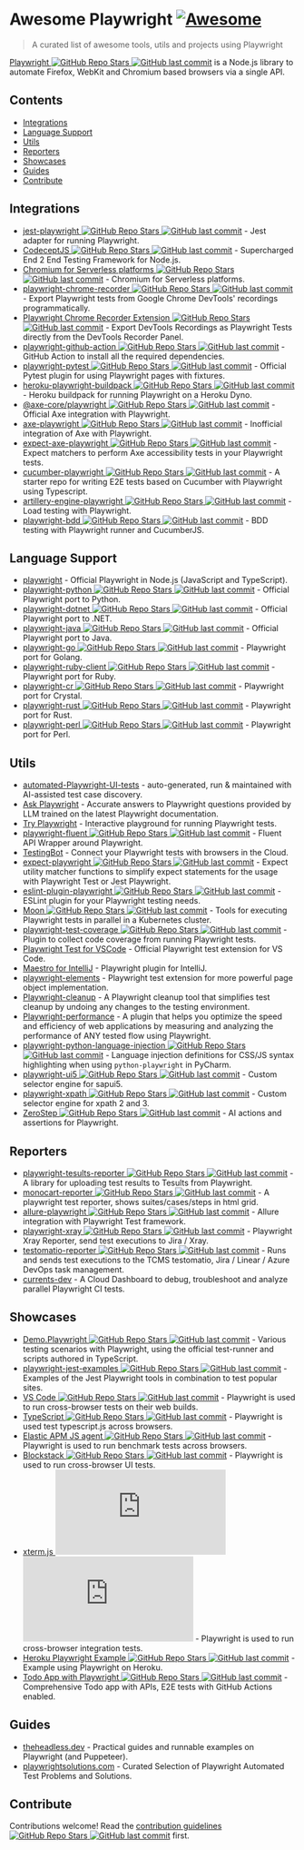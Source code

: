 # Awesome Playwright [![Awesome](https://awesome.re/badge.svg)](https://awesome.re)

> A curated list of awesome tools, utils and projects using Playwright

[Playwright ![GitHub Repo Stars](https://img.shields.io/github/stars/microsoft/playwright) ![GitHub last commit](https://img.shields.io/github/last-commit/microsoft/playwright)](https://github.com/microsoft/playwright) is a Node.js library to automate Firefox, WebKit and Chromium based browsers via a single API.

## Contents

- [Integrations](#integrations)
- [Language Support](#language-support)
- [Utils](#utils)
- [Reporters](#reporters)
- [Showcases](#showcases)
- [Guides](#guides)
- [Contribute](#contribute)

## Integrations

- [jest-playwright ![GitHub Repo Stars](https://img.shields.io/github/stars/playwright-community/jest-playwright) ![GitHub last commit](https://img.shields.io/github/last-commit/playwright-community/jest-playwright)](https://github.com/playwright-community/jest-playwright/) - Jest adapter for running Playwright.
- [CodeceptJS ![GitHub Repo Stars](https://img.shields.io/github/stars/Codeception/CodeceptJS) ![GitHub last commit](https://img.shields.io/github/last-commit/Codeception/CodeceptJS)](https://github.com/Codeception/CodeceptJS) - Supercharged End 2 End Testing Framework for Node.js.
- [Chromium for Serverless platforms ![GitHub Repo Stars](https://img.shields.io/github/stars/Sparticuz/chromium) ![GitHub last commit](https://img.shields.io/github/last-commit/Sparticuz/chromium)](https://github.com/Sparticuz/chromium?tab=readme-ov-file#usage-with-playwright) - Chromium for Serverless platforms.
- [playwright-chrome-recorder ![GitHub Repo Stars](https://img.shields.io/github/stars/AndrewUsher/playwright-chrome-recorder) ![GitHub last commit](https://img.shields.io/github/last-commit/AndrewUsher/playwright-chrome-recorder)](https://github.com/AndrewUsher/playwright-chrome-recorder) - Export Playwright tests from Google Chrome DevTools' recordings programmatically.
- [Playwright Chrome Recorder Extension ![GitHub Repo Stars](https://img.shields.io/github/stars/AndrewUsher/playwright-recorder-extension) ![GitHub last commit](https://img.shields.io/github/last-commit/AndrewUsher/playwright-recorder-extension)](https://github.com/AndrewUsher/playwright-recorder-extension) - Export DevTools Recordings as Playwright Tests directly from the DevTools Recorder Panel.
- [playwright-github-action ![GitHub Repo Stars](https://img.shields.io/github/stars/microsoft/playwright-github-action) ![GitHub last commit](https://img.shields.io/github/last-commit/microsoft/playwright-github-action)](https://github.com/microsoft/playwright-github-action) - GitHub Action to install all the required dependencies.
- [playwright-pytest ![GitHub Repo Stars](https://img.shields.io/github/stars/microsoft/playwright-pytest) ![GitHub last commit](https://img.shields.io/github/last-commit/microsoft/playwright-pytest)](https://github.com/microsoft/playwright-pytest/) - Official Pytest plugin for using Playwright pages with fixtures.
- [heroku-playwright-buildpack ![GitHub Repo Stars](https://img.shields.io/github/stars/mxschmitt/heroku-playwright-buildpack) ![GitHub last commit](https://img.shields.io/github/last-commit/mxschmitt/heroku-playwright-buildpack)](https://github.com/mxschmitt/heroku-playwright-buildpack) - Heroku buildpack for running Playwright on a Heroku Dyno.
- [@axe-core/playwright ![GitHub Repo Stars](https://img.shields.io/github/stars/dequelabs/axe-core-npm) ![GitHub last commit](https://img.shields.io/github/last-commit/dequelabs/axe-core-npm)](https://github.com/dequelabs/axe-core-npm/blob/develop/packages/playwright/README.md) - Official Axe integration with Playwright.
- [axe-playwright ![GitHub Repo Stars](https://img.shields.io/github/stars/abhinaba-ghosh/axe-playwright) ![GitHub last commit](https://img.shields.io/github/last-commit/abhinaba-ghosh/axe-playwright)](https://github.com/abhinaba-ghosh/axe-playwright) - Inofficial integration of Axe with Playwright.
- [expect-axe-playwright ![GitHub Repo Stars](https://img.shields.io/github/stars/Widen/expect-axe-playwright) ![GitHub last commit](https://img.shields.io/github/last-commit/Widen/expect-axe-playwright)](https://github.com/Widen/expect-axe-playwright) - Expect matchers to perform Axe accessibility tests in your Playwright tests.
- [cucumber-playwright ![GitHub Repo Stars](https://img.shields.io/github/stars/Tallyb/cucumber-playwright) ![GitHub last commit](https://img.shields.io/github/last-commit/Tallyb/cucumber-playwright)](https://github.com/Tallyb/cucumber-playwright) - A starter repo for writing E2E tests based on Cucumber with Playwright using Typescript.
- [artillery-engine-playwright ![GitHub Repo Stars](https://img.shields.io/github/stars/artilleryio/artillery) ![GitHub last commit](https://img.shields.io/github/last-commit/artilleryio/artillery)](https://github.com/artilleryio/artillery/tree/main/packages/artillery-engine-playwright) - Load testing with Playwright.
- [playwright-bdd ![GitHub Repo Stars](https://img.shields.io/github/stars/vitalets/playwright-bdd) ![GitHub last commit](https://img.shields.io/github/last-commit/vitalets/playwright-bdd)](https://github.com/vitalets/playwright-bdd) - BDD testing with Playwright runner and CucumberJS.

## Language Support

- [playwright](https://git.io/JT2bj) - Official Playwright in Node.js (JavaScript and TypeScript).
- [playwright-python ![GitHub Repo Stars](https://img.shields.io/github/stars/microsoft/playwright-python) ![GitHub last commit](https://img.shields.io/github/last-commit/microsoft/playwright-python)](https://github.com/microsoft/playwright-python) - Official Playwright port to Python.
- [playwright-dotnet ![GitHub Repo Stars](https://img.shields.io/github/stars/microsoft/playwright-dotnet) ![GitHub last commit](https://img.shields.io/github/last-commit/microsoft/playwright-dotnet)](https://github.com/microsoft/playwright-dotnet) - Official Playwright port to .NET.
- [playwright-java ![GitHub Repo Stars](https://img.shields.io/github/stars/microsoft/playwright-java) ![GitHub last commit](https://img.shields.io/github/last-commit/microsoft/playwright-java)](https://github.com/microsoft/playwright-java) - Official Playwright port to Java.
- [playwright-go ![GitHub Repo Stars](https://img.shields.io/github/stars/playwright-community/playwright-go) ![GitHub last commit](https://img.shields.io/github/last-commit/playwright-community/playwright-go)](https://github.com/playwright-community/playwright-go) - Playwright port for Golang.
- [playwright-ruby-client ![GitHub Repo Stars](https://img.shields.io/github/stars/YusukeIwaki/playwright-ruby-client) ![GitHub last commit](https://img.shields.io/github/last-commit/YusukeIwaki/playwright-ruby-client)](https://github.com/YusukeIwaki/playwright-ruby-client) - Playwright port for Ruby.
- [playwright-cr ![GitHub Repo Stars](https://img.shields.io/github/stars/naqvis/playwright-cr) ![GitHub last commit](https://img.shields.io/github/last-commit/naqvis/playwright-cr)](https://github.com/naqvis/playwright-cr) - Playwright port for Crystal.
- [playwright-rust ![GitHub Repo Stars](https://img.shields.io/github/stars/octaltree/playwright-rust) ![GitHub last commit](https://img.shields.io/github/last-commit/octaltree/playwright-rust)](https://github.com/octaltree/playwright-rust) - Playwright port for Rust.
- [playwright-perl ![GitHub Repo Stars](https://img.shields.io/github/stars/teodesian/playwright-perl) ![GitHub last commit](https://img.shields.io/github/last-commit/teodesian/playwright-perl)](https://github.com/teodesian/playwright-perl) - Playwright port for Perl.

## Utils

- [automated-Playwright-UI-tests](https://github.com/OctoMind-dev) - auto-generated, run & maintained with AI-assisted test case discovery.
- [Ask Playwright](https://ray.run/ask) - Accurate answers to Playwright questions provided by LLM trained on the latest Playwright documentation.
- [Try Playwright](https://try.playwright.tech) - Interactive playground for running Playwright tests.
- [playwright-fluent ![GitHub Repo Stars](https://img.shields.io/github/stars/hdorgeval/playwright-fluent) ![GitHub last commit](https://img.shields.io/github/last-commit/hdorgeval/playwright-fluent)](https://github.com/hdorgeval/playwright-fluent) - Fluent API Wrapper around Playwright.
- [TestingBot](https://testingbot.com) - Connect your Playwright tests with browsers in the Cloud.
- [expect-playwright ![GitHub Repo Stars](https://img.shields.io/github/stars/playwright-community/expect-playwright) ![GitHub last commit](https://img.shields.io/github/last-commit/playwright-community/expect-playwright)](https://github.com/playwright-community/expect-playwright) - Expect utility matcher functions to simplify expect statements for the usage with Playwright Test or Jest Playwright.
- [eslint-plugin-playwright ![GitHub Repo Stars](https://img.shields.io/github/stars/playwright-community/eslint-plugin-playwright) ![GitHub last commit](https://img.shields.io/github/last-commit/playwright-community/eslint-plugin-playwright)](https://github.com/playwright-community/eslint-plugin-playwright) - ESLint plugin for your Playwright testing needs.
- [Moon ![GitHub Repo Stars](https://img.shields.io/github/stars/aerokube/moon) ![GitHub last commit](https://img.shields.io/github/last-commit/aerokube/moon)](https://github.com/aerokube/moon) - Tools for executing Playwright tests in parallel in a Kubernetes cluster.
- [playwright-test-coverage ![GitHub Repo Stars](https://img.shields.io/github/stars/anishkny/playwright-test-coverage) ![GitHub last commit](https://img.shields.io/github/last-commit/anishkny/playwright-test-coverage)](https://github.com/anishkny/playwright-test-coverage) - Plugin to collect code coverage from running Playwright tests.
- [Playwright Test for VSCode](https://marketplace.visualstudio.com/items?itemName=ms-playwright.playwright) - Official Playwright test extension for VS Code.
- [Maestro for IntelliJ](https://plugins.jetbrains.com/plugin/18100-maestro) - Playwright plugin for IntelliJ.
- [playwright-elements](https://www.npmjs.com/package/playwright-elements) - Playwright test extension for more powerful page object implementation.
- [Playwright-cleanup](https://www.npmjs.com/package/playwright-cleanup) - A Playwright cleanup tool that simplifies test cleanup by undoing any changes to the testing environment.
- [Playwright-performance](https://www.npmjs.com/package/playwright-performance) - A plugin that helps you optimize the speed and efficiency of web applications by measuring and analyzing the performance of ANY tested flow using Playwright.
- [playwright-python-language-injection ![GitHub Repo Stars](https://img.shields.io/github/stars/Mattwmaster58/playwright-python-language-injection) ![GitHub last commit](https://img.shields.io/github/last-commit/Mattwmaster58/playwright-python-language-injection)](https://github.com/Mattwmaster58/playwright-python-language-injection) - Language injection definitions for CSS/JS syntax highlighting when using `python-playwright` in PyCharm.
- [playwright-ui5 ![GitHub Repo Stars](https://img.shields.io/github/stars/detachhead/playwright-ui5) ![GitHub last commit](https://img.shields.io/github/last-commit/detachhead/playwright-ui5)](https://github.com/detachhead/playwright-ui5) - Custom selector engine for sapui5.
- [playwright-xpath ![GitHub Repo Stars](https://img.shields.io/github/stars/detachhead/playwright-xpath) ![GitHub last commit](https://img.shields.io/github/last-commit/detachhead/playwright-xpath)](https://github.com/detachhead/playwright-xpath) - Custom selector engine for xpath 2 and 3.
- [ZeroStep ![GitHub Repo Stars](https://img.shields.io/github/stars/zerostep-ai/zerostep) ![GitHub last commit](https://img.shields.io/github/last-commit/zerostep-ai/zerostep)](https://github.com/zerostep-ai/zerostep) - AI actions and assertions for Playwright.


## Reporters

- [playwright-tesults-reporter ![GitHub Repo Stars](https://img.shields.io/github/stars/tesults/playwright-tesults-reporter) ![GitHub last commit](https://img.shields.io/github/last-commit/tesults/playwright-tesults-reporter)](https://github.com/tesults/playwright-tesults-reporter) - A library for uploading test results to Tesults from Playwright.
- [monocart-reporter ![GitHub Repo Stars](https://img.shields.io/github/stars/cenfun/monocart-reporter) ![GitHub last commit](https://img.shields.io/github/last-commit/cenfun/monocart-reporter)](https://github.com/cenfun/monocart-reporter) - A playwright test reporter, shows suites/cases/steps in html grid.
- [allure-playwright ![GitHub Repo Stars](https://img.shields.io/github/stars/allure-framework/allure-js) ![GitHub last commit](https://img.shields.io/github/last-commit/allure-framework/allure-js)](https://github.com/allure-framework/allure-js/tree/master/packages/allure-playwright) - Allure integration with Playwright Test framework.
- [playwright-xray ![GitHub Repo Stars](https://img.shields.io/github/stars/inluxc/playwright-xray) ![GitHub last commit](https://img.shields.io/github/last-commit/inluxc/playwright-xray)](https://github.com/inluxc/playwright-xray) - Playwright Xray Reporter, send test executions to Jira / Xray.
- [testomatio-reporter ![GitHub Repo Stars](https://img.shields.io/github/stars/testomatio/reporter) ![GitHub last commit](https://img.shields.io/github/last-commit/testomatio/reporter)](https://github.com/testomatio/reporter) - Runs and sends test executions to the TCMS testomatio, Jira / Linear / Azure DevOps task management.
- [currents-dev](https://currents.dev/) - A Cloud Dashboard to debug, troubleshoot and analyze parallel Playwright CI tests.

## Showcases

- [Demo.Playwright ![GitHub Repo Stars](https://img.shields.io/github/stars/MarcusFelling/Demo.Playwright) ![GitHub last commit](https://img.shields.io/github/last-commit/MarcusFelling/Demo.Playwright)](https://github.com/MarcusFelling/Demo.Playwright) - Various testing scenarios with Playwright, using the official test-runner and scripts authored in TypeScript.
- [playwright-jest-examples ![GitHub Repo Stars](https://img.shields.io/github/stars/playwright-community/playwright-jest-examples) ![GitHub last commit](https://img.shields.io/github/last-commit/playwright-community/playwright-jest-examples)](https://github.com/playwright-community/playwright-jest-examples) - Examples of the Jest Playwright tools in combination to test popular sites.
- [VS Code ![GitHub Repo Stars](https://img.shields.io/github/stars/microsoft/vscode) ![GitHub last commit](https://img.shields.io/github/last-commit/microsoft/vscode)](https://github.com/microsoft/vscode) - Playwright is used to run cross-browser tests on their web builds.
- [TypeScript ![GitHub Repo Stars](https://img.shields.io/github/stars/microsoft/TypeScript) ![GitHub last commit](https://img.shields.io/github/last-commit/microsoft/TypeScript)](https://github.com/microsoft/TypeScript) - Playwright is used test typescript.js across browsers.
- [Elastic APM JS agent ![GitHub Repo Stars](https://img.shields.io/github/stars/elastic/apm-agent-rum-js) ![GitHub last commit](https://img.shields.io/github/last-commit/elastic/apm-agent-rum-js)](https://github.com/elastic/apm-agent-rum-js) - Playwright is used to run benchmark tests across browsers.
- [Blockstack ![GitHub Repo Stars](https://img.shields.io/github/stars/blockstack/ux) ![GitHub last commit](https://img.shields.io/github/last-commit/blockstack/ux)](https://github.com/blockstack/ux) - Playwright is used to run cross-browser UI tests.
- [xterm.js ![GitHub Repo Stars](https://img.shields.io/github/stars/xtermjs/xterm.js) ![GitHub last commit](https://img.shields.io/github/last-commit/xtermjs/xterm.js)](https://github.com/xtermjs/xterm.js) - Playwright is used to run cross-browser integration tests.
- [Heroku Playwright Example ![GitHub Repo Stars](https://img.shields.io/github/stars/mxschmitt/heroku-playwright-example) ![GitHub last commit](https://img.shields.io/github/last-commit/mxschmitt/heroku-playwright-example)](https://github.com/mxschmitt/heroku-playwright-example) - Example using Playwright on Heroku.
- [Todo App with Playwright ![GitHub Repo Stars](https://img.shields.io/github/stars/burakkantarci/playwright-todo-app) ![GitHub last commit](https://img.shields.io/github/last-commit/burakkantarci/playwright-todo-app)](https://github.com/burakkantarci/playwright-todo-app) - Comprehensive Todo app with APIs, E2E tests with GitHub Actions enabled.

## Guides

- [theheadless.dev](https://www.checklyhq.com/learn/headless/) - Practical guides and runnable examples on Playwright (and Puppeteer).
- [playwrightsolutions.com](https://playwrightsolutions.com) - Curated Selection of Playwright Automated Test Problems and Solutions.

## Contribute

Contributions welcome! Read the [contribution guidelines ![GitHub Repo Stars](https://img.shields.io/github/stars/mxschmitt/awesome-playwright) ![GitHub last commit](https://img.shields.io/github/last-commit/mxschmitt/awesome-playwright)](https://github.com/mxschmitt/awesome-playwright/blob/master/CONTRIBUTING.md) first.
